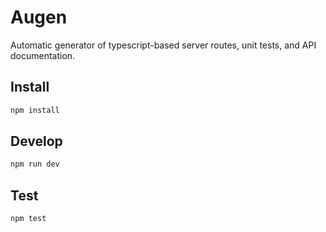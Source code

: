 # Augen

Automatic generator of typescript-based server routes, unit tests, and API documentation.

## Install

```bash
npm install
```

## Develop

```bash
npm run dev
```

## Test

```bash
npm test
```
